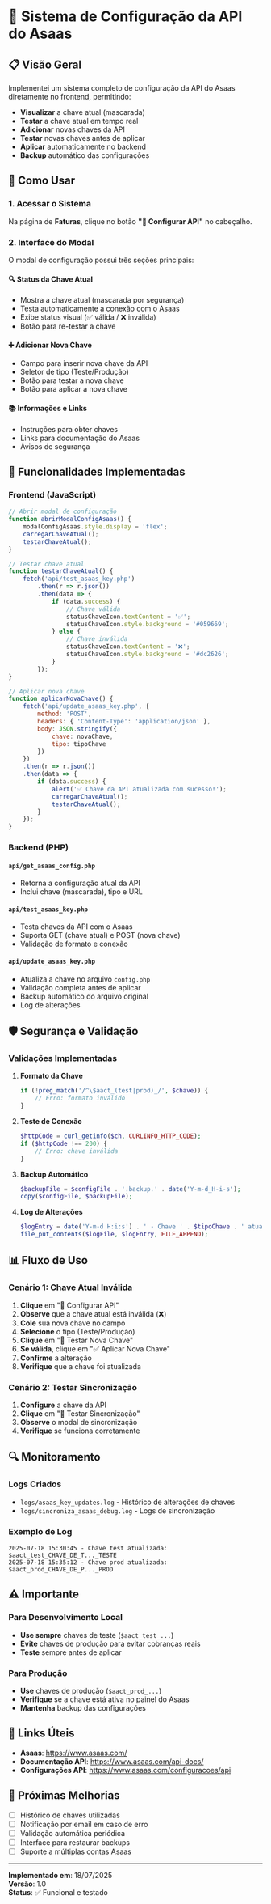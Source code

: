 # 🔑 Sistema de Configuração da API do Asaas

## 📋 Visão Geral

Implementei um sistema completo de configuração da API do Asaas diretamente no frontend, permitindo:

- **Visualizar** a chave atual (mascarada)
- **Testar** a chave atual em tempo real
- **Adicionar** novas chaves da API
- **Testar** novas chaves antes de aplicar
- **Aplicar** automaticamente no backend
- **Backup** automático das configurações

## 🚀 Como Usar

### 1. Acessar o Sistema

Na página de **Faturas**, clique no botão **"🔑 Configurar API"** no cabeçalho.

### 2. Interface do Modal

O modal de configuração possui três seções principais:

#### 🔍 **Status da Chave Atual**
- Mostra a chave atual (mascarada por segurança)
- Testa automaticamente a conexão com o Asaas
- Exibe status visual (✅ válida / ❌ inválida)
- Botão para re-testar a chave

#### ➕ **Adicionar Nova Chave**
- Campo para inserir nova chave da API
- Seletor de tipo (Teste/Produção)
- Botão para testar a nova chave
- Botão para aplicar a nova chave

#### 📚 **Informações e Links**
- Instruções para obter chaves
- Links para documentação do Asaas
- Avisos de segurança

## 🔧 Funcionalidades Implementadas

### Frontend (JavaScript)

```javascript
// Abrir modal de configuração
function abrirModalConfigAsaas() {
    modalConfigAsaas.style.display = 'flex';
    carregarChaveAtual();
    testarChaveAtual();
}

// Testar chave atual
function testarChaveAtual() {
    fetch('api/test_asaas_key.php')
        .then(r => r.json())
        .then(data => {
            if (data.success) {
                // Chave válida
                statusChaveIcon.textContent = '✅';
                statusChaveIcon.style.background = '#059669';
            } else {
                // Chave inválida
                statusChaveIcon.textContent = '❌';
                statusChaveIcon.style.background = '#dc2626';
            }
        });
}

// Aplicar nova chave
function aplicarNovaChave() {
    fetch('api/update_asaas_key.php', {
        method: 'POST',
        headers: { 'Content-Type': 'application/json' },
        body: JSON.stringify({ 
            chave: novaChave, 
            tipo: tipoChave 
        })
    })
    .then(r => r.json())
    .then(data => {
        if (data.success) {
            alert('✅ Chave da API atualizada com sucesso!');
            carregarChaveAtual();
            testarChaveAtual();
        }
    });
}
```

### Backend (PHP)

#### `api/get_asaas_config.php`
- Retorna a configuração atual da API
- Inclui chave (mascarada), tipo e URL

#### `api/test_asaas_key.php`
- Testa chaves da API com o Asaas
- Suporta GET (chave atual) e POST (nova chave)
- Validação de formato e conexão

#### `api/update_asaas_key.php`
- Atualiza a chave no arquivo `config.php`
- Validação completa antes de aplicar
- Backup automático do arquivo original
- Log de alterações

## 🛡️ Segurança e Validação

### Validações Implementadas

1. **Formato da Chave**
   ```php
   if (!preg_match('/^\$aact_(test|prod)_/', $chave)) {
       // Erro: formato inválido
   }
   ```

2. **Teste de Conexão**
   ```php
   $httpCode = curl_getinfo($ch, CURLINFO_HTTP_CODE);
   if ($httpCode !== 200) {
       // Erro: chave inválida
   }
   ```

3. **Backup Automático**
   ```php
   $backupFile = $configFile . '.backup.' . date('Y-m-d_H-i-s');
   copy($configFile, $backupFile);
   ```

4. **Log de Alterações**
   ```php
   $logEntry = date('Y-m-d H:i:s') . ' - Chave ' . $tipoChave . ' atualizada';
   file_put_contents($logFile, $logEntry, FILE_APPEND);
   ```

## 📊 Fluxo de Uso

### Cenário 1: Chave Atual Inválida

1. **Clique** em "🔑 Configurar API"
2. **Observe** que a chave atual está inválida (❌)
3. **Cole** sua nova chave no campo
4. **Selecione** o tipo (Teste/Produção)
5. **Clique** em "🧪 Testar Nova Chave"
6. **Se válida**, clique em "✅ Aplicar Nova Chave"
7. **Confirme** a alteração
8. **Verifique** que a chave foi atualizada

### Cenário 2: Testar Sincronização

1. **Configure** a chave da API
2. **Clique** em "🔄 Testar Sincronização"
3. **Observe** o modal de sincronização
4. **Verifique** se funciona corretamente

## 🔍 Monitoramento

### Logs Criados

- `logs/asaas_key_updates.log` - Histórico de alterações de chaves
- `logs/sincroniza_asaas_debug.log` - Logs de sincronização

### Exemplo de Log

```
2025-07-18 15:30:45 - Chave test atualizada: $aact_test_CHAVE_DE_T..._TESTE
2025-07-18 15:35:12 - Chave prod atualizada: $aact_prod_CHAVE_DE_P..._PROD
```

## ⚠️ Importante

### Para Desenvolvimento Local
- **Use sempre** chaves de teste (`$aact_test_...`)
- **Evite** chaves de produção para evitar cobranças reais
- **Teste** sempre antes de aplicar

### Para Produção
- **Use** chaves de produção (`$aact_prod_...`)
- **Verifique** se a chave está ativa no painel do Asaas
- **Mantenha** backup das configurações

## 🔗 Links Úteis

- **Asaas**: https://www.asaas.com/
- **Documentação API**: https://www.asaas.com/api-docs/
- **Configurações API**: https://www.asaas.com/configuracoes/api

## 🚀 Próximas Melhorias

- [ ] Histórico de chaves utilizadas
- [ ] Notificação por email em caso de erro
- [ ] Validação automática periódica
- [ ] Interface para restaurar backups
- [ ] Suporte a múltiplas contas Asaas

---

**Implementado em**: 18/07/2025  
**Versão**: 1.0  
**Status**: ✅ Funcional e testado 